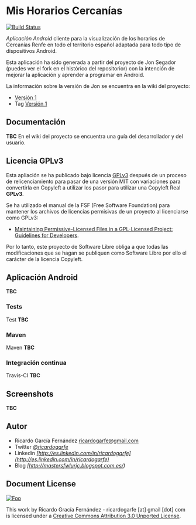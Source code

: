 # Mis Horarios Cercanías

[![Build Status](https://travis-ci.org/ricardogarfe/cercanias-renfe-android.png?branch=development)](https://travis-ci.org/ricardogarfe/cercanias-renfe-android)

*Aplicación Android* cliente para la visualización de los horarios de Cercanías Renfe en todo el territorio español adaptada para todo tipo de dispositivos Android.

Esta aplicación ha sido generada a partir del proyecto de Jon Segador (puedes ver el fork en el histórico del repositorior) con la intención de mejorar la aplicación y aprender a programar en Android.

La información sobre la versión de Jon se encuentra en la wiki del proyecto:

* [Versión 1](../../wiki/Version-1---Jon-Segador)
* Tag [Versión 1](https://github.com/ricardogarfe/cercanias-renfe-android/tree/version-jonseg)

## Documentación

**TBC** En el wiki del proyecto se encuentra una guía del desarrollador y del usuario.

## Licencia GPLv3

Esta apliación se ha publicado bajo licencia [GPLv3](http://www.gnu.org/licenses/gpl.html) después de un proceso de relicenciamiento para pasar de una versión MIT con variaciones para convertirla en Copyleft a utilizar los pasor para utilizar una Copyleft Real **GPLv3**.

Se ha utilizado el manual de la FSF (Free Software Foundation) para mantener los archivos de licencias permisivas de un proyecto al licenciarse como GPLv3:

* [Maintaining Permissive-Licensed Files in a GPL-Licensed Project: Guidelines for Developers](http://www.softwarefreedom.org/resources/2007/gpl-non-gpl-collaboration.html).

Por lo tanto, este proyecto de Software Libre obliga a que todas las modificaciones que se hagan se publiquen como Software Libre por ello el carácter de la licencia Copyleft.

## Aplicación Android

**TBC**

### Tests

Test **TBC**

### Maven

Maven **TBC**

### Integración continua

Travis-CI **TBC**

## Screenshots

**TBC**

## Autor

* Ricardo García Fernández <ricardogarfe@gmail.com>
* Twitter *[@ricardogarfe](http://twitter.com/ricardogarfe)*
* Linkedin *[http://es.linkedin.com/in/ricardogarfe](http://es.linkedin.com/in/ricardogarfe)*
* Blog *[http://mastersfwlurjc.blogspot.com.es/)*

## Document License

<a href="http://creativecommons.org/licenses/by/3.0/" rel="Creative Commons Attribution 3.0">![Foo](http://i.creativecommons.org/l/by/3.0/88x31.png)</a>

This work by Ricardo Gracía Fernández - ricardogarfe [at] gmail [dot] com is licensed under a [Creative Commons Attribution 3.0 Unported License](http://creativecommons.org/licenses/by/3.0/).

